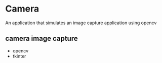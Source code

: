 # Camera
An application that simulates an image capture application using opencv

## camera image capture 

- opencv
- tkinter

